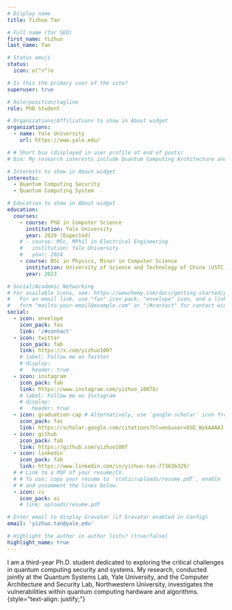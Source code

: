 ```yaml
---
# Display name
title: Yizhuo Tan

# Full name (for SEO)
first_name: Yizhuo
last_name: Tan

# Status emoji
status:
  icon: o(^▽^)o

# Is this the primary user of the site?
superuser: true

# Role/position/tagline
role: PhD Student

# Organizations/Affiliations to show in About widget
organizations:
  - name: Yale University
    url: https://www.yale.edu/

# # Short bio (displayed in user profile at end of posts)
# bio: My research interests include Quantum Computing Architecture and Security.

# Interests to show in About widget
interests:
  - Quantum Computing Security
  - Quantum Computing System

# Education to show in About widget
education:
  courses:
    - course: PhD in Computer Science
      institution: Yale University
      year: 2029 (Expected)
    # - course: MSc, MPhil in Electrical Engineering
    #   institution: Yale University
    #   year: 2024
    - course: BSc in Physics, Minor in Computer Science
      institution: University of Science and Technology of China (USTC)
      year: 2023

# Social/Academic Networking
# For available icons, see: https://wowchemy.com/docs/getting-started/page-builder/#icons
#   For an email link, use "fas" icon pack, "envelope" icon, and a link in the
#   form "mailto:your-email@example.com" or "/#contact" for contact widget.
social:
  - icon: envelope
    icon_pack: fas
    link: '/#contact'
  - icon: twitter
    icon_pack: fab
    link: https://x.com/yizhuo1007
    # label: Follow me on Twitter
    # display:
    #   header: true
  - icon: instagram
    icon_pack: fab
    link: https://www.instagram.com/yizhuo_10078/
    # label: Follow me on Instagram
    # display:
    #   header: true
  - icon: graduation-cap # Alternatively, use `google-scholar` icon from `ai` icon pack or graduation-cap
    icon_pack: fas
    link: https://scholar.google.com/citations?hl=en&user=bSD_WykAAAAJ
  - icon: github
    icon_pack: fab
    link: https://github.com/yizhuo1007
  - icon: linkedin
    icon_pack: fab
    link: https://www.linkedin.com/in/yizhuo-tan-77363b329/
  # # Link to a PDF of your resume/CV.
  # # To use: copy your resume to `static/uploads/resume.pdf`, enable `ai` icons in `params.yaml`,
  # # and uncomment the lines below.
  - icon: cv
    icon_pack: ai
    # link: uploads/resume.pdf

# Enter email to display Gravatar (if Gravatar enabled in Config)
email: 'yizhuo.tan@yale.edu'

# Highlight the author in author lists? (true/false)
highlight_name: true
---
```


I am a third-year Ph.D. student dedicated to exploring the critical challenges in quantum computing security and systems. My research, conducted jointly at the Quantum Systems Lab, Yale University, and the Computer Architecture and Security Lab, Northwestern University, investigates the vulnerabilities within quantum computing hardware and algorithms. 
{style="text-align: justify;"}
